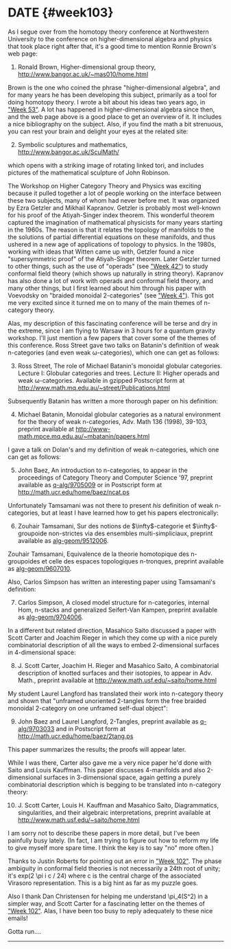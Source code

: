 # DATE {#week103}

As I segue over from the homotopy theory conference at Northwestern
University to the conference on higher-dimensional algebra and physics
that took place right after that, it's a good time to mention Ronnie
Brown's web page:

1) Ronald Brown, Higher-dimensional group theory,
<http://www.bangor.ac.uk/~mas010/home.html>

Brown is the one who coined the phrase "higher-dimensional algebra",
and for many years he has been developing this subject, primarily as a
tool for doing homotopy theory. I wrote a bit about his ideas two years
ago, in ["Week 53"](#week53). A lot has happened in
higher-dimensional algebra since then, and the web page above is a good
place to get an overview of it. It includes a nice bibliography on the
subject. Also, if you find the math a bit strenuous, you can rest your
brain and delight your eyes at the related site:

2) Symbolic sculptures and mathematics,
<http://www.bangor.ac.uk/SculMath/>

which opens with a striking image of rotating linked tori, and includes
pictures of the mathematical sculpture of John Robinson.

The Workshop on Higher Category Theory and Physics was exciting because
it pulled together a lot of people working on the interface between
these two subjects, many of whom had never before met. It was organized
by Ezra Getzler and Mikhail Kapranov. Getzler is probably most
well-known for his proof of the Atiyah-Singer index theorem. This
wonderful theorem captured the imagination of mathematical physicists
for many years starting in the 1960s. The reason is that it relates the
topology of manifolds to the the solutions of partial differential
equations on these manifolds, and thus ushered in a new age of
applications of topology to physics. In the 1980s, working with ideas
that Witten came up with, Getzler found a nice "supersymmetric proof"
of the Atiyah-Singer theorem. Later Getzler turned to other things, such
as the use of "operads" (see ["Week 42"](#week42)) to study
conformal field theory (which shows up naturally in string theory).
Kapranov has also done a lot of work with operads and conformal field
theory, and many other things, but I first learned about him through his
paper with Voevodsky on "braided monoidal 2-categories" (see
["Week 4"](#week4)). This got me very excited since it turned me on
to many of the main themes of n-category theory.

Alas, my description of this fascinating conference will be terse and
dry in the extreme, since I am flying to Warsaw in 3 hours for a quantum
gravity workshop. I'll just mention a few papers that cover some of the
themes of this conference. Ross Street gave two talks on Batanin's
definition of weak n-categories (and even weak ω-categories), which one
can get as follows:

3) Ross Street, The role of Michael Batanin's monoidal globular
categories. Lecture I: Globular categories and trees. Lecture II: Higher
operads and weak ω-categories. Available in gzipped Postscript form at
<http://www.math.mq.edu.au/~street/Publications.html>

Subsequently Batanin has written a more thorough paper on his
definition:

4) Michael Batanin, Monoidal globular categories as a natural
environment for the theory of weak n-categories, Adv. Math 136 (1998),
39-103, preprint available at
<http://www-math.mpce.mq.edu.au/~mbatanin/papers.html>

I gave a talk on Dolan's and my definition of weak n-categories, which
one can get as follows:

5) John Baez, An introduction to n-categories, to appear in the
proceedings of Category Theory and Computer Science '97, preprint
available as [q-alg/9705009](http://xxx.lanl.gov/abs/q-alg/9705009) or
in Postscript form at <http://math.ucr.edu/home/baez/ncat.ps>

Unfortunately Tamsamani was not there to present *his* definition of
weak n-categories, but at least I have learned how to get his papers
electronically:

6) Zouhair Tamsamani, Sur des notions de \$\\infty\$-categorie et
\$\\infty\$-groupoide non-strictes via des ensembles multi-simpliciaux,
preprint available as
[alg-geom/9512006](http://xxx.lanl.gov/abs/alg-geom/9512006).

Zouhair Tamsamani, Equivalence de la theorie homotopique des
n-groupoides et celle des espaces topologiques n-tronques, preprint
available as
[alg-geom/9607010](http://xxx.lanl.gov/abs/alg-geom/9607010).

Also, Carlos Simpson has written an interesting paper using Tamsamani's
definition:

7) Carlos Simpson, A closed model structure for n-categories, internal
Hom, n-stacks and generalized Seifert-Van Kampen, preprint available as
[alg-geom/9704006](http://xxx.lanl.gov/abs/alg-geom/9704006).

In a different but related direction, Masahico Saito discussed a paper
with Scott Carter and Joachim Rieger in which they come up with a nice
purely combinatorial description of all the ways to embed 2-dimensional
surfaces in 4-dimensional space:

8) J. Scott Carter, Joachim H. Rieger and Masahico Saito, A
combinatorial description of knotted surfaces and their isotopies, to
appear in Adv. Math., preprint available at
<http://www.math.usf.edu/~saito/home.html>

My student Laurel Langford has translated their work into n-category
theory and shown that "unframed unoriented 2-tangles form the free
braided monoidal 2-category on one unframed self-dual object":

9) John Baez and Laurel Langford, 2-Tangles, preprint available as
[q-alg/9703033](http://xxx.lanl.gov/abs/q-alg/9703033) and in Postscript
form at http://math.ucr.edu/home/baez/2tang.ps

This paper summarizes the results; the proofs will appear later.

While I was there, Carter also gave me a very nice paper he'd done with
Saito and Louis Kauffman. This paper discusses 4-manifolds and also
2-dimensional surfaces in 3-dimensional space, again getting a purely
combinatorial description which is begging to be translated into
n-category theory:

10) J. Scott Carter, Louis H. Kauffman and Masahico Saito,
Diagrammatics, singularities, and their algebraic interpretations,
preprint available at <http://www.math.usf.edu/~saito/home.html>

I am sorry not to describe these papers in more detail, but I've been
painfully busy lately. (In fact, I am trying to figure out how to reform
my life to give myself more spare time. I think the key is to say "no"
more often.)

Thanks to Justin Roberts for pointing out an error in
["Week 102"](#week102). The phase ambiguity in conformal field
theories is not necessarily a 24th root of unity; it's exp(2 \pi i c /
24) where c is the central charge of the associated Virasoro
representation. This is a big hint as far as my puzzle goes.

Also I thank Dan Christensen for helping me understand \pi_4(S\^2) in a
simpler way, and Scott Carter for a fascinating letter on the themes of
["Week 102"](#week102). Alas, I have been too busy to reply
adequately to these nice emails!

Gotta run....

------------------------------------------------------------------------

